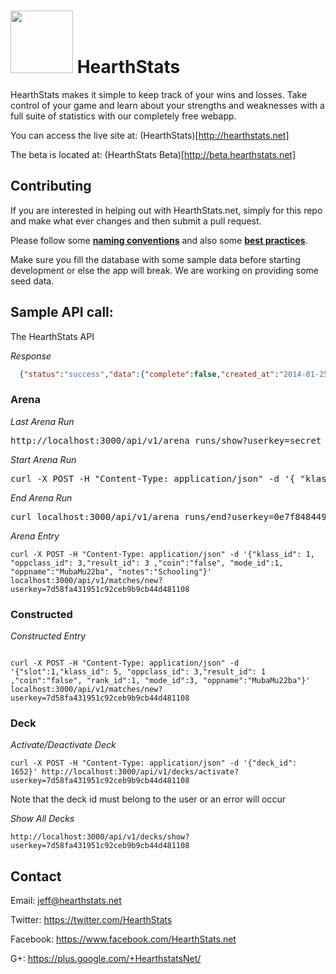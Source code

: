 # <a href="http://hearthstats.net/"><img src="http://www.hearthstats.net/assets/hearthstatslogo.png" width="100px"/></a> HearthStats

HearthStats makes it simple to keep track of your wins and losses. Take control of your game and learn about your strengths and weaknesses with a full suite of statistics with our completely free webapp.

You can access the live site at: (HearthStats)[http://hearthstats.net]

The beta is located at: (HearthStats Beta)[http://beta.hearthstats.net]

## Contributing

If you are interested in helping out with HearthStats.net, simply for this repo and make what ever changes and then submit a pull request.

Please follow some [**naming conventions**](itsignals.cascadia.com.au/?p=7) and also some [**best practices**](http://www.sitepoint.com/10-ruby-on-rails-best-practices/).

Make sure you fill the database with some sample data before starting development or else the app will break. We are working on providing some seed data.

## Sample API call:

The HearthStats API

*Response*
```json
  {"status":"success","data":{"complete":false,"created_at":"2014-01-25T19:15:53Z","dust":0,"gold":0,"id":1833,"notes":null,"patch":"current","updated_at":"2014-01-25T19:15:53Z","user_id":1,"userclass":"Rogue"}}
```
### Arena

*Last Arena Run*
<pre>
http://localhost:3000/api/v1/arena_runs/show?userkey=secret
</pre>

*Start Arena Run*
<pre>
curl -X POST -H "Content-Type: application/json" -d '{ "klass_id": 2 }' localhost:3000/api/v1/arena_runs/new?userkey=0e7f8484496dd312c589ef21a507c393
</pre>

*End Arena Run*
<pre>
curl localhost:3000/api/v1/arena_runs/end?userkey=0e7f8484496dd312c589ef21a507c393
</pre>

*Arena Entry*
```
curl -X POST -H "Content-Type: application/json" -d '{"klass_id": 1, "oppclass_id": 3,"result_id": 3 ,"coin":"false", "mode_id":1, "oppname":"MubaMu22ba", "notes":"Schooling"}' localhost:3000/api/v1/matches/new?userkey=7d58fa431951c92ceb9b9cb44d481108
```

### Constructed

*Constructed Entry*
```

curl -X POST -H "Content-Type: application/json" -d '{"slot":1,"klass_id": 5, "oppclass_id": 3,"result_id": 1 ,"coin":"false", "rank_id":1, "mode_id":3, "oppname":"MubaMu22ba"}' localhost:3000/api/v1/matches/new?userkey=7d58fa431951c92ceb9b9cb44d481108

```

### Deck

*Activate/Deactivate Deck*
```
curl -X POST -H "Content-Type: application/json" -d '{"deck_id": 1652}' http://localhost:3000/api/v1/decks/activate?userkey=7d58fa431951c92ceb9b9cb44d481108
```
Note that the deck id must belong to the user or an error will occur

*Show All Decks*
```
http://localhost:3000/api/v1/decks/show?userkey=7d58fa431951c92ceb9b9cb44d481108
```

Contact
-------

Email: jeff@hearthstats.net

Twitter: https://twitter.com/HearthStats

Facebook: https://www.facebook.com/HearthStats.net

G+: https://plus.google.com/+HearthstatsNet/
